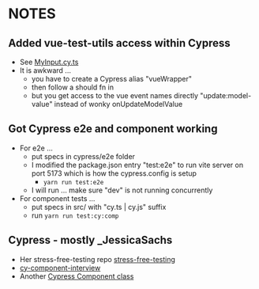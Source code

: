 # NOTES

## Added vue-test-utils access within Cypress
 * See [MyInput.cy.ts](src/components/__tests__/MyInput.cy.ts)
 * It is awkward ... 
   * you have to create a Cypress alias "vueWrapper"
   * then follow a should fn in
   * but you get access to the vue event names directly "update:model-value" instead of wonky onUpdateModelValue 

## Got Cypress e2e and component working
 * For e2e ...
   * put specs in cypress/e2e folder
   * I modified the package.json entry "test:e2e" to run vite server on port 5173 which is how the cypress.config is setup
     * `yarn run test:e2e`
   * I will run ... make sure "dev" is not running concurrently
 * For component tests ...
   * put specs in src/ with "cy.ts | cy.js" suffix
   * run `yarn run test:cy:comp` 

## Cypress - mostly _JessicaSachs

 * Her stress-free-testing repo [stress-free-testing](https://github.com/JessicaSachs/stress-free-testing/tree/10-stores/src/components)
 * [cy-component-interview](https://github.com/JessicaSachs/cy-component-interview/blob/master/src/components/xhr/ajax-list-spec.js)
 * Another [Cypress Component class](https://www.vuemastery.com/conferences/vueconf-us-2021/component-testing-with-vite-vue-and-cypress/)

